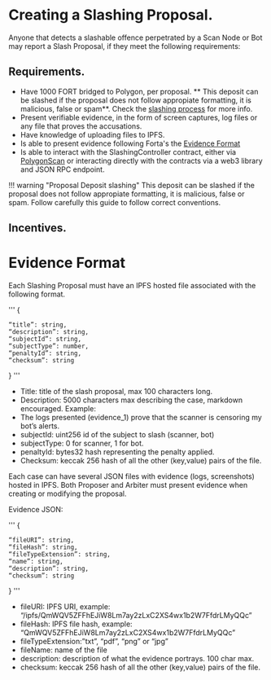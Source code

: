 # Creating a Slashing Proposal.

Anyone that detects a slashable offence perpetrated by a Scan Node or Bot may report a Slash Proposal, if they meet the following requirements:

## Requirements.

- Have 1000 FORT bridged to Polygon, per proposal. ** This deposit can be slashed if the proposal does not follow appropiate formatting, it is malicious, false or spam**. Check the [slashing process](./slashing-process.md) for more info.
- Present verifiable evidence, in the form of screen captures, log files or any file that proves the accusations.
- Have knowledge of uploading files to IPFS.
- Is able to present evidence following Forta's the [Evidence Format](#evidence-format)
- Is able to interact with the SlashingController contract, either via [PolygonScan](https://polygonscan.com/) or interacting directly with the contracts via a web3 library and JSON RPC endpoint.


!!! warning "Proposal Deposit slashing"
    This deposit can be slashed if the proposal does not follow appropiate formatting, it is malicious, false or spam.
    Follow carefully this guide to follow correct conventions.

## Incentives.






# Evidence Format
Each Slashing Proposal must have an IPFS hosted file associated with the following format.

'''
{

    “title”: string,
    “description”: string,
    “subjectId”: string,
    “subjectType”: number,
    “penaltyId”: string,
    “checksum”: string
}
'''

- Title: title of the slash proposal, max 100 characters long.
- Description: 5000 characters max describing the case, markdown encouraged. Example:
- The logs presented (evidence_1) prove that the scanner is censoring my bot’s alerts.
- subjectId: uint256 id of the subject to slash (scanner, bot)
- subjectType: 0 for scanner, 1 for bot.
- penaltyId: bytes32 hash representing the penalty applied.
- Checksum: keccak 256 hash of all the other (key,value) pairs of the file.

Each case can have several JSON files with evidence (logs, screenshots) hosted in IPFS. Both Proposer and Arbiter must present evidence when creating or modifying the proposal.

Evidence JSON:

'''
{

    “fileURI”: string,
    “fileHash”: string,
    “fileTypeExtension”: string,
    “name”: string,
    “description”: string,
    “checksum”: string

}
'''

- fileURI: IPFS URI, example: “/ipfs/QmWQV5ZFFhEJiW8Lm7ay2zLxC2XS4wx1b2W7FfdrLMyQQc”
- fileHash: IPFS file hash, example: “QmWQV5ZFFhEJiW8Lm7ay2zLxC2XS4wx1b2W7FfdrLMyQQc”
- fileTypeExtension:”txt”, “pdf”, “png” or “jpg”
- fileName: name of the file
- description: description of what the evidence portrays. 100 char max.
- checksum: keccak 256 hash of all the other (key,value) pairs of the file.
